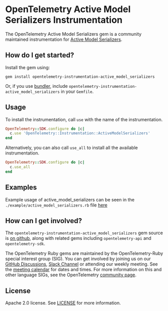 # OpenTelemetry Active Model Serializers Instrumentation

The OpenTelemetry Active Model Serializers gem is a community maintained instrumentation for [Active Model Serializers][active_model_serializers-home].

## How do I get started?

Install the gem using:

```console
gem install opentelemetry-instrumentation-active_model_serializers
```

Or, if you use [bundler][bundler-home], include `opentelemetry-instrumentation-active_model_serializers` in your `Gemfile`.

## Usage

To install the instrumentation, call `use` with the name of the instrumentation.

```ruby
OpenTelemetry::SDK.configure do |c|
  c.use 'OpenTelemetry::Instrumentation::ActiveModelSerializers'
end
```

Alternatively, you can also call `use_all` to install all the available instrumentation.

```ruby
OpenTelemetry::SDK.configure do |c|
  c.use_all
end
```

## Examples

Example usage of active_model_serializers can be seen in the `./example/active_model_serializers.rb` file [here](https://github.com/open-telemetry/opentelemetry-ruby-contrib/blob/main/instrumentation/active_model_serializers/example/active_model_serializers.rb)

## How can I get involved?

The `opentelemetry-instrumentation-active_model_serializers` gem source is [on github][repo-github], along with related gems including `opentelemetry-api` and `opentelemetry-sdk`.

The OpenTelemetry Ruby gems are maintained by the OpenTelemetry-Ruby special interest group (SIG). You can get involved by joining us on our [GitHub Discussions][discussions-url], [Slack Channel][slack-channel] or attending our weekly meeting. See the [meeting calendar][community-meetings] for dates and times. For more information on this and other language SIGs, see the OpenTelemetry [community page][ruby-sig].

## License

Apache 2.0 license. See [LICENSE][license-github] for more information.

[active_model_serializers-home]: https://github.com/rails-api/active_model_serializers
[bundler-home]: https://bundler.io
[repo-github]: https://github.com/open-telemetry/opentelemetry-ruby
[license-github]: https://github.com/open-telemetry/opentelemetry-ruby-contrib/blob/main/LICENSE
[ruby-sig]: https://github.com/open-telemetry/community#ruby-sig
[community-meetings]: https://github.com/open-telemetry/community#community-meetings
[slack-channel]: https://cloud-native.slack.com/archives/C01NWKKMKMY
[discussions-url]: https://github.com/open-telemetry/opentelemetry-ruby/discussions
